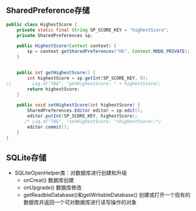 ## SharedPreference存储

```Java
public class HighestScore {
    private static final String SP_SCORE_KEY = "highestScore";
    private SharedPreferences sp;

    public HighestScore(Context context) {
        sp = context.getSharedPreferences("HS", Context.MODE_PRIVATE);
    }


    public int getHighestScore() {
        int highestScore = sp.getInt(SP_SCORE_KEY, 0);
//        Log.d("TAG", "getHighestScore: " + highestScore);
        return highestScore;
    }

    public void setHighestScore(int highestScore) {
        SharedPreferences.Editor editor = sp.edit();
        editor.putInt(SP_SCORE_KEY, highestScore);
       /* Log.d("TAG", "setHighestScore: "+highestScore);*/
        editor.commit();
    }
}
```

## SQLite存储
* SQLiteOpenHelper类：对数据库进行创建和升级
    * onCreat() 数据库创建
    * onUpgrade() 数据库修改
    * getReadbleDatabase()和getWritableDatabase() 创建或打开一个现有的数据库并返回一个可对数据库进行读写操作的对象
